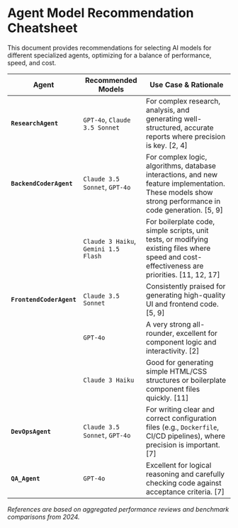 # Agent Model Recommendation Cheatsheet

This document provides recommendations for selecting AI models for different specialized agents, optimizing for a balance of performance, speed, and cost.

| Agent | Recommended Models | Use Case & Rationale |
|---|---|---|
| **`ResearchAgent`** | `GPT-4o`, `Claude 3.5 Sonnet` | For complex research, analysis, and generating well-structured, accurate reports where precision is key. [2, 4] |
| **`BackendCoderAgent`** | `Claude 3.5 Sonnet`, `GPT-4o` | For complex logic, algorithms, database interactions, and new feature implementation. These models show strong performance in code generation. [5, 9] |
| | `Claude 3 Haiku`, `Gemini 1.5 Flash` | For boilerplate code, simple scripts, unit tests, or modifying existing files where speed and cost-effectiveness are priorities. [11, 12, 17] |
| **`FrontendCoderAgent`** | `Claude 3.5 Sonnet` | Consistently praised for generating high-quality UI and frontend code. [5, 9] |
| | `GPT-4o` | A very strong all-rounder, excellent for component logic and interactivity. [2] |
| | `Claude 3 Haiku` | Good for generating simple HTML/CSS structures or boilerplate component files quickly. [11] |
| **`DevOpsAgent`** | `Claude 3.5 Sonnet`, `GPT-4o` | For writing clear and correct configuration files (e.g., `Dockerfile`, CI/CD pipelines), where precision is important. [7] |
| **`QA_Agent`** | `GPT-4o` | Excellent for logical reasoning and carefully checking code against acceptance criteria. [7] |

*References are based on aggregated performance reviews and benchmark comparisons from 2024.* 